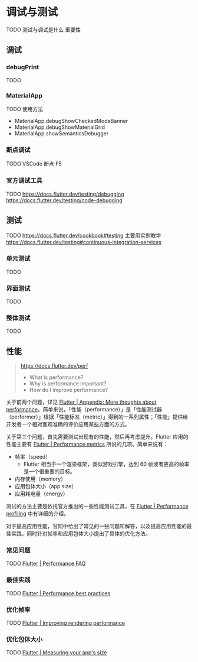 # 调试与测试

TODO 测试与调试是什么 重要性

## 调试

### debugPrint

TODO 

### MaterialApp

TODO 使用方法

- MaterialApp.debugShowCheckedModeBanner
- MaterialApp.debugShowMaterialGrid
- MaterialApp.showSemanticsDebugger

### 断点调试

TODO VSCode 断点 F5

### 官方调试工具

TODO https://docs.flutter.dev/testing/debugging https://docs.flutter.dev/testing/code-debugging

## 测试

TODO https://docs.flutter.dev/cookbook#testing 主要用实例教学 https://docs.flutter.dev/testing#continuous-integration-services

### 单元测试

TODO

### 界面测试

TODO

### 整体测试

TODO

## 性能

> https://docs.flutter.dev/perf
>
> - What is performance?
> - Why is performance important?
> - How do I improve performance?

关于前两个问题，详见 [Flutter | Appendix: More thoughts about performance](https://docs.flutter.dev/perf/appendix)。简单来说，「性能（performance）」是「性能测试器（performer）」根据「性能标准（metric）」得到的一系列属性；「性能」提供给开发者一个相对客观准确的评价应用某些方面的方式。

关于第三个问题，首先需要测试出现有的性能，然后再考虑提升。Flutter 应用的性能主要有 [Flutter | Performance metrics](https://docs.flutter.dev/perf/metrics) 所说的几项。简单来说有：

- 帧率（speed）
    - Flutter 相当于一个渲染框架，类似游戏引擎，达到 60 帧或者更高的帧率是一个很重要的目标。
- 内存使用（memory）
- 应用包体大小（app size）
- 应用耗电量（energy）

测试的方法主要是依托官方推出的一些性能测试工具，在 [Flutter | Performance profiling](https://docs.flutter.dev/perf/ui-performance) 中有详细的介绍。

对于提高应用性能，官网中给出了常见的一些问题和解答，以及提高应用性能的最佳实践，同时针对帧率和应用包体大小提出了具体的优化方法。

### 常见问题

TODO [Flutter | Performance FAQ](https://docs.flutter.dev/perf/faq)

### 最佳实践

TODO [Flutter | Performance best practices](https://docs.flutter.dev/perf/best-practices)

### 优化帧率

TODO [Flutter | Improving rendering performance](https://docs.flutter.dev/perf/rendering-performance)

### 优化包体大小

TODO [Flutter | Measuring your app's size](https://docs.flutter.dev/perf/app-size)
